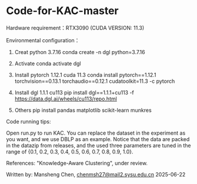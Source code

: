 # Code-for-KAC-master

Hardware requirement：RTX3090 (CUDA VERSION: 11.3)


Environmental configuration：

1. Creat python 3.7.16
conda create -n dgl python=3.7.16

2. Activate
conda activate dgl

3. Install pytorch 1.12.1 cuda 11.3
conda install pytorch==1.12.1 torchvision==0.13.1 torchaudio==0.12.1 cudatoolkit=11.3 -c pytorch

4. Install dgl 1.1.1 cu113
pip install dgl==1.1.1+cu113 -f https://data.dgl.ai/wheels/cu113/repo.html

5. Others
pip install pandas matplotlib scikit-learn munkres

Code running tips:

Open run.py to run KAC. You can replace the dataset in the experiment as you want, and we use DBLP as an example. Notice that the data are packed in the datazip from releases, and the used three parameters are tuned in the range of {0.1, 0.2, 0.3, 0.4, 0.5, 0.6, 0.7, 0.8, 0.9, 1.0}.

References: "Knowledge-Aware Clustering", under review.

Written by: Mansheng Chen, chenmsh27@mail2.sysu.edu.cn 2025-06-22
